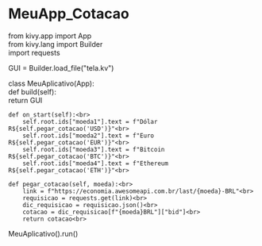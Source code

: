 # MeuApp_Cotacao

from kivy.app import App<br>
from kivy.lang import Builder<br>
import requests<br>

GUI = Builder.load_file("tela.kv")<br>

class MeuAplicativo(App):<br>
    def build(self):<br>
        return GUI<br>

    def on_start(self):<br>
        self.root.ids["moeda1"].text = f"Dólar R${self.pegar_cotacao('USD')}"<br>
        self.root.ids["moeda2"].text = f"Euro R${self.pegar_cotacao('EUR')}"<br>
        self.root.ids["moeda3"].text = f"Bitcoin R${self.pegar_cotacao('BTC')}"<br>
        self.root.ids["moeda4"].text = f"Ethereum R${self.pegar_cotacao('ETH')}"<br>

    def pegar_cotacao(self, moeda):<br>
        link = f"https://economia.awesomeapi.com.br/last/{moeda}-BRL"<br>
        requisicao = requests.get(link)<br>
        dic_requisicao = requisicao.json()<br>
        cotacao = dic_requisicao[f"{moeda}BRL"]["bid"]<br>
        return cotacao<br>



MeuAplicativo().run()<br>
